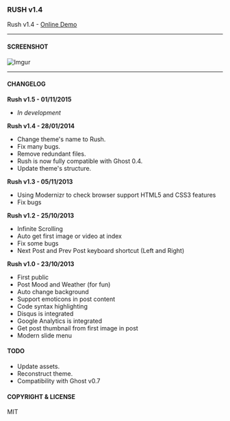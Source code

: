 ### RUSH v1.4

Rush v1.4 - [Online Demo](http://huynq.net)

---

#### SCREENSHOT

![Imgur](http://i.imgur.com/xE4bGZZ.png)

---

#### CHANGELOG

**Rush v1.5 - 01/11/2015**

* _In development_

**Rush v1.4 - 28/01/2014**

* Change theme's name to Rush.
* Fix many bugs.
* Remove redundant files.
* Rush is now fully compatible with Ghost 0.4.
* Update theme's structure.

**Rush v1.3 - 05/11/2013**

* Using Modernizr to check browser support HTML5 and CSS3 features
* Fix bugs

**Rush v1.2 - 25/10/2013**

* Infinite Scrolling
* Auto get first image or video at index
* Fix some bugs
* Next Post and Prev Post keyboard shortcut (Left and Right)

**Rush v1.0 - 23/10/2013**

* First public
* Post Mood and Weather (for fun)
* Auto change background
* Support emoticons in post content
* Code syntax highlighting
* Disqus is integrated
* Google Analytics is integrated
* Get post thumbnail from first image in post
* Modern slide menu

#### TODO
* Update assets.
* Reconstruct theme.
* Compatibility with Ghost v0.7

#### COPYRIGHT & LICENSE
MIT

